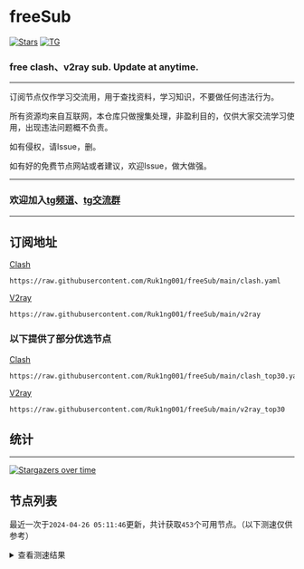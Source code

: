 # freeSub
[![Stars](https://img.shields.io/github/stars/Ruk1ng001/freeSub)](https://github.com/Ruk1ng001/freeSub/stargazers)
[![TG](https://img.shields.io/badge/Telegram-gray?logo=Telegram)](https://t.me/Ruk1ng001)
### free clash、v2ray sub. Update at anytime.

---

订阅节点仅作学习交流用，用于查找资料，学习知识，不要做任何违法行为。

所有资源均来自互联网，本仓库只做搜集处理，非盈利目的，仅供大家交流学习使用，出现违法问题概不负责。

如有侵权，请Issue，删。

如有好的免费节点网站或者建议，欢迎Issue，做大做强。

---

### 欢迎加入[tg频道](https://t.me/Ruk1ng001)、[tg交流群](https://t.me/+-e-b04EE5Cw2NmU1)

---

## 订阅地址
[Clash](https://raw.githubusercontent.com/Ruk1ng001/freeSub/main/clash.yaml)
```
https://raw.githubusercontent.com/Ruk1ng001/freeSub/main/clash.yaml
```
[V2ray](https://raw.githubusercontent.com/Ruk1ng001/freeSub/main/v2ray)
```
https://raw.githubusercontent.com/Ruk1ng001/freeSub/main/v2ray
```
### 以下提供了部分优选节点

[Clash](https://raw.githubusercontent.com/Ruk1ng001/freeSub/main/clash_top30.yaml)
```
https://raw.githubusercontent.com/Ruk1ng001/freeSub/main/clash_top30.yaml
```
[V2ray](https://raw.githubusercontent.com/Ruk1ng001/freeSub/main/v2ray_top30)
```
https://raw.githubusercontent.com/Ruk1ng001/freeSub/main/v2ray_top30
```

## 统计

---

[![Stargazers over time](https://starchart.cc/Ruk1ng001/freeSub.svg)](https://starchart.cc/Ruk1ng001/freeSub)

## 节点列表

最近一次于`2024-04-26 05:11:46`更新，共计获取`453`个可用节点。（以下测速仅供参考）

<details> <summary>查看测速结果</summary>

| 序号 | 节点 | 带宽 | 延迟 |
|:--:|:--:|:--:|:--:|
 | 1 | github.com/Ruk1ng001_1801842711 | 1.64MB/s | 456.00ms |
 | 2 | github.com/Ruk1ng001_-549031414 | 1.63MB/s | 453.00ms |
 | 3 | github.com/Ruk1ng001_1224170490 | 1.62MB/s | 458.00ms |
 | 4 | github.com/Ruk1ng001_24015290 | 1.56MB/s | 395.00ms |
 | 5 | github.com/Ruk1ng001_1641471883 | 1.56MB/s | 479.00ms |
 | 6 | github.com/Ruk1ng001_1647554478 | 1.49MB/s | 497.00ms |
 | 7 | github.com/Ruk1ng001_-1571472337 | 1.43MB/s | 483.00ms |
 | 8 | github.com/Ruk1ng001_-1234708147 | 1.41MB/s | 531.00ms |
 | 9 | github.com/Ruk1ng001_-928768988 | 1.35MB/s | 557.00ms |
 | 10 | github.com/Ruk1ng001_-2039620986 | 1.29MB/s | 534.00ms |
 | 11 | github.com/Ruk1ng001_-1999785879 | 1.29MB/s | 512.00ms |
 | 12 | github.com/Ruk1ng001_512261723 | 1.29MB/s | 593.00ms |
 | 13 | github.com/Ruk1ng001_-980798972 | 1.27MB/s | 451.00ms |
 | 14 | github.com/Ruk1ng001_373159878 | 1.27MB/s | 689.00ms |
 | 15 | github.com/Ruk1ng001_-873272426 | 1.23MB/s | 447.00ms |
 | 16 | github.com/Ruk1ng001_912047504 | 1.23MB/s | 583.00ms |
 | 17 | github.com/Ruk1ng001_-1916892310 | 1.22MB/s | 664.00ms |
 | 18 | github.com/Ruk1ng001_-994952889 | 1.21MB/s | 643.00ms |
 | 19 | github.com/Ruk1ng001_-2049361601 | 1.21MB/s | 494.00ms |
 | 20 | github.com/Ruk1ng001_-475651946 | 1.21MB/s | 488.00ms |
 | 21 | github.com/Ruk1ng001_-932963556 | 1.21MB/s | 463.00ms |
 | 22 | github.com/Ruk1ng001_-233419906 | 1.20MB/s | 349.00ms |
 | 23 | github.com/Ruk1ng001_-800158360 | 1.20MB/s | 592.00ms |
 | 24 | github.com/Ruk1ng001_1708283347 | 1.19MB/s | 560.00ms |
 | 25 | github.com/Ruk1ng001_1477765778 | 1.18MB/s | 433.00ms |
 | 26 | github.com/Ruk1ng001_-374786952 | 1.18MB/s | 603.00ms |
 | 27 | github.com/Ruk1ng001_1743111824 | 1.18MB/s | 476.00ms |
 | 28 | github.com/Ruk1ng001_-1359775866 | 1.17MB/s | 498.00ms |
 | 29 | github.com/Ruk1ng001_1604276534 | 1.17MB/s | 445.00ms |
 | 30 | github.com/Ruk1ng001_1926934520 | 1.16MB/s | 628.00ms |
 | 31 | github.com/Ruk1ng001_1209412115 | 1.15MB/s | 561.00ms |
 | 32 | github.com/Ruk1ng001_526291059 | 1.14MB/s | 588.00ms |
 | 33 | github.com/Ruk1ng001_1052111538 | 1.13MB/s | 639.00ms |
 | 34 | github.com/Ruk1ng001_436660577 | 1.12MB/s | 581.00ms |
 | 35 | github.com/Ruk1ng001_1220783424 | 1.12MB/s | 658.00ms |
 | 36 | github.com/Ruk1ng001_1769624651 | 1.11MB/s | 732.00ms |
 | 37 | github.com/Ruk1ng001_1483455039 | 1.11MB/s | 719.00ms |
 | 38 | github.com/Ruk1ng001_-1344592949 | 1.11MB/s | 514.00ms |
 | 39 | github.com/Ruk1ng001_-419515231 | 1.10MB/s | 719.00ms |
 | 40 | github.com/Ruk1ng001_-882163439 | 1.10MB/s | 555.00ms |
 | 41 | github.com/Ruk1ng001_1125465398 | 1.10MB/s | 462.00ms |
 | 42 | github.com/Ruk1ng001_-1604217019 | 1.09MB/s | 544.00ms |
 | 43 | github.com/Ruk1ng001_1926461000 | 1.09MB/s | 454.00ms |
 | 44 | github.com/Ruk1ng001_1265275815 | 1.08MB/s | 454.00ms |
 | 45 | github.com/Ruk1ng001_-1024993058 | 1.07MB/s | 581.00ms |
 | 46 | github.com/Ruk1ng001_-589083239 | 1.07MB/s | 250.00ms |
 | 47 | github.com/Ruk1ng001_197967774 | 1.06MB/s | 639.00ms |
 | 48 | github.com/Ruk1ng001_-429818844 | 1.06MB/s | 634.00ms |
 | 49 | github.com/Ruk1ng001_-131489372 | 1.06MB/s | 785.00ms |
 | 50 | github.com/Ruk1ng001_1938509145 | 1.05MB/s | 452.00ms |
 | 51 | github.com/Ruk1ng001_-1963472985 | 1.04MB/s | 527.00ms |
 | 52 | github.com/Ruk1ng001_-1417650650 | 1.03MB/s | 576.00ms |
 | 53 | github.com/Ruk1ng001_-1978380317 | 1.02MB/s | 732.00ms |
 | 54 | github.com/Ruk1ng001_2094221260 | 1.02MB/s | 782.00ms |
 | 55 | github.com/Ruk1ng001_689775745 | 1.02MB/s | 701.00ms |
 | 56 | github.com/Ruk1ng001_-1068532818 | 1.02MB/s | 609.00ms |
 | 57 | github.com/Ruk1ng001_51249660 | 1.01MB/s | 729.00ms |
 | 58 | github.com/Ruk1ng001_1317557680 | 1.00MB/s | 543.00ms |
 | 59 | github.com/Ruk1ng001_-918022724 | 1018.47KB/s | 279.00ms |
 | 60 | github.com/Ruk1ng001_1464812546 | 1003.30KB/s | 741.00ms |
 | 61 | github.com/Ruk1ng001_30861099 | 990.50KB/s | 550.00ms |
 | 62 | github.com/Ruk1ng001_1941863467 | 972.56KB/s | 784.00ms |
 | 63 | github.com/Ruk1ng001_-1014820357 | 963.23KB/s | 966.00ms |
 | 64 | github.com/Ruk1ng001_-505067315 | 960.33KB/s | 617.00ms |
 | 65 | github.com/Ruk1ng001_-759175739 | 953.53KB/s | 664.00ms |
 | 66 | github.com/Ruk1ng001_-2053356741 | 946.91KB/s | 736.00ms |
 | 67 | github.com/Ruk1ng001_120759626 | 945.17KB/s | 816.00ms |
 | 68 | github.com/Ruk1ng001_1516432118 | 933.57KB/s | 831.00ms |
 | 69 | github.com/Ruk1ng001_-887960686 | 928.37KB/s | 583.00ms |
 | 70 | github.com/Ruk1ng001_-1367045771 | 920.57KB/s | 580.00ms |
 | 71 | github.com/Ruk1ng001_-1416248414 | 914.37KB/s | 466.00ms |
 | 72 | github.com/Ruk1ng001_-244737021 | 908.59KB/s | 961.00ms |
 | 73 | github.com/Ruk1ng001_-2099716236 | 908.56KB/s | 976.00ms |
 | 74 | github.com/Ruk1ng001_-589447375 | 907.26KB/s | 822.00ms |
 | 75 | github.com/Ruk1ng001_-924261219 | 900.10KB/s | 964.00ms |
 | 76 | github.com/Ruk1ng001_1060809384 | 899.62KB/s | 705.00ms |
 | 77 | github.com/Ruk1ng001_991058899 | 896.35KB/s | 861.00ms |
 | 78 | github.com/Ruk1ng001_1421953073 | 895.90KB/s | 972.00ms |
 | 79 | github.com/Ruk1ng001_1965943594 | 895.10KB/s | 973.00ms |
 | 80 | github.com/Ruk1ng001_-124022106 | 894.66KB/s | 984.00ms |
 | 81 | github.com/Ruk1ng001_1105010861 | 894.38KB/s | 671.00ms |
 | 82 | github.com/Ruk1ng001_-986439453 | 893.62KB/s | 985.00ms |
 | 83 | github.com/Ruk1ng001_1610383683 | 889.71KB/s | 800.00ms |
 | 84 | github.com/Ruk1ng001_-152756451 | 886.36KB/s | 991.00ms |
 | 85 | github.com/Ruk1ng001_-1190930960 | 884.96KB/s | 886.00ms |
 | 86 | github.com/Ruk1ng001_-1349140207 | 880.14KB/s | 1014.00ms |
 | 87 | github.com/Ruk1ng001_1501239040 | 878.62KB/s | 1016.00ms |
 | 88 | github.com/Ruk1ng001_1123942287 | 878.11KB/s | 963.00ms |
 | 89 | github.com/Ruk1ng001_51457391 | 875.00KB/s | 1013.00ms |
 | 90 | github.com/Ruk1ng001_1383260722 | 874.40KB/s | 1008.00ms |
 | 91 | github.com/Ruk1ng001_1221421039 | 874.02KB/s | 1012.00ms |
 | 92 | github.com/Ruk1ng001_-987170626 | 873.79KB/s | 1009.00ms |
 | 93 | github.com/Ruk1ng001_-967940083 | 868.93KB/s | 1024.00ms |
 | 94 | github.com/Ruk1ng001_-806034506 | 866.06KB/s | 1004.00ms |
 | 95 | github.com/Ruk1ng001_-1411619508 | 862.62KB/s | 625.00ms |
 | 96 | github.com/Ruk1ng001_-1392060987 | 862.14KB/s | 930.00ms |
 | 97 | github.com/Ruk1ng001_268906215 | 861.46KB/s | 926.00ms |
 | 98 | github.com/Ruk1ng001_-1123121374 | 860.19KB/s | 941.00ms |
 | 99 | github.com/Ruk1ng001_1798251938 | 858.36KB/s | 812.00ms |
 | 100 | github.com/Ruk1ng001_-154297436 | 855.06KB/s | 1034.00ms |
 | 101 | github.com/Ruk1ng001_-1218538569 | 849.76KB/s | 1106.00ms |
 | 102 | github.com/Ruk1ng001_1678832998 | 848.11KB/s | 707.00ms |
 | 103 | github.com/Ruk1ng001_940289102 | 847.65KB/s | 996.00ms |
 | 104 | github.com/Ruk1ng001_-901342921 | 839.74KB/s | 1023.00ms |
 | 105 | github.com/Ruk1ng001_1626718391 | 839.58KB/s | 1056.00ms |
 | 106 | github.com/Ruk1ng001_470856959 | 816.80KB/s | 751.00ms |
 | 107 | github.com/Ruk1ng001_-1186754520 | 809.81KB/s | 787.00ms |
 | 108 | github.com/Ruk1ng001_-1677275837 | 801.67KB/s | 848.00ms |
 | 109 | github.com/Ruk1ng001_-1062872836 | 799.86KB/s | 802.00ms |
 | 110 | github.com/Ruk1ng001_-894937721 | 798.85KB/s | 810.00ms |
 | 111 | github.com/Ruk1ng001_-2057775690 | 796.44KB/s | 804.00ms |
 | 112 | github.com/Ruk1ng001_-1290130074 | 796.42KB/s | 830.00ms |
 | 113 | github.com/Ruk1ng001_-1103306468 | 793.21KB/s | 806.00ms |
 | 114 | github.com/Ruk1ng001_-1259910031 | 781.80KB/s | 1086.00ms |
 | 115 | github.com/Ruk1ng001_-553933340 | 780.71KB/s | 1017.00ms |
 | 116 | github.com/Ruk1ng001_809344480 | 778.89KB/s | 596.00ms |
 | 117 | github.com/Ruk1ng001_-329355852 | 777.41KB/s | 1073.00ms |
 | 118 | github.com/Ruk1ng001_1018462216 | 774.15KB/s | 648.00ms |
 | 119 | github.com/Ruk1ng001_-1972683054 | 771.60KB/s | 536.00ms |
 | 120 | github.com/Ruk1ng001_-1039305949 | 770.71KB/s | 1060.00ms |
 | 121 | github.com/Ruk1ng001_-126914302 | 770.42KB/s | 1077.00ms |
 | 122 | github.com/Ruk1ng001_127774605 | 768.56KB/s | 352.00ms |
 | 123 | github.com/Ruk1ng001_-246887619 | 767.07KB/s | 446.00ms |
 | 124 | github.com/Ruk1ng001_-1934007604 | 762.26KB/s | 1010.00ms |
 | 125 | github.com/Ruk1ng001_-1176015740 | 761.66KB/s | 498.00ms |
 | 126 | github.com/Ruk1ng001_-360716951 | 760.63KB/s | 423.00ms |
 | 127 | github.com/Ruk1ng001_402196054 | 754.33KB/s | 658.00ms |
 | 128 | github.com/Ruk1ng001_-1756876630 | 749.64KB/s | 605.00ms |
 | 129 | github.com/Ruk1ng001_816734664 | 748.81KB/s | 392.00ms |
 | 130 | github.com/Ruk1ng001_-1232395770 | 743.98KB/s | 1122.00ms |
 | 131 | github.com/Ruk1ng001_-60611566 | 743.03KB/s | 525.00ms |
 | 132 | github.com/Ruk1ng001_-1815815015 | 739.37KB/s | 837.00ms |
 | 133 | github.com/Ruk1ng001_-162161061 | 738.38KB/s | 1114.00ms |
 | 134 | github.com/Ruk1ng001_1034316365 | 735.08KB/s | 802.00ms |
 | 135 | github.com/Ruk1ng001_990474739 | 734.44KB/s | 425.00ms |
 | 136 | github.com/Ruk1ng001_1389043674 | 731.69KB/s | 824.00ms |
 | 137 | github.com/Ruk1ng001_-269571532 | 731.58KB/s | 1088.00ms |
 | 138 | github.com/Ruk1ng001_1751708018 | 729.94KB/s | 1143.00ms |
 | 139 | github.com/Ruk1ng001_814810286 | 729.55KB/s | 459.00ms |
 | 140 | github.com/Ruk1ng001_820141848 | 727.36KB/s | 407.00ms |
 | 141 | github.com/Ruk1ng001_-2113499034 | 721.43KB/s | 494.00ms |
 | 142 | github.com/Ruk1ng001_170431331 | 714.45KB/s | 982.00ms |
 | 143 | github.com/Ruk1ng001_1303543440 | 713.06KB/s | 1091.00ms |
 | 144 | github.com/Ruk1ng001_-704143261 | 711.66KB/s | 1031.00ms |
 | 145 | github.com/Ruk1ng001_-484449727 | 706.41KB/s | 1254.00ms |
 | 146 | github.com/Ruk1ng001_1964030541 | 700.70KB/s | 901.00ms |
 | 147 | github.com/Ruk1ng001_-540721158 | 700.05KB/s | 1215.00ms |
 | 148 | github.com/Ruk1ng001_2139394442 | 700.01KB/s | 1195.00ms |
 | 149 | github.com/Ruk1ng001_1791510632 | 698.76KB/s | 477.00ms |
 | 150 | github.com/Ruk1ng001_676081494 | 695.57KB/s | 1059.00ms |
 | 151 | github.com/Ruk1ng001_944019246 | 693.04KB/s | 859.00ms |
 | 152 | github.com/Ruk1ng001_1303578646 | 691.58KB/s | 1153.00ms |
 | 153 | github.com/Ruk1ng001_-2138721955 | 688.35KB/s | 1297.00ms |
 | 154 | github.com/Ruk1ng001_1140084636 | 688.27KB/s | 856.00ms |
 | 155 | github.com/Ruk1ng001_-1425530055 | 687.53KB/s | 1198.00ms |
 | 156 | github.com/Ruk1ng001_1255228305 | 685.85KB/s | 910.00ms |
 | 157 | github.com/Ruk1ng001_1132634313 | 681.74KB/s | 1056.00ms |
 | 158 | github.com/Ruk1ng001_-1701901842 | 680.09KB/s | 1112.00ms |
 | 159 | github.com/Ruk1ng001_2125800128 | 678.44KB/s | 1234.00ms |
 | 160 | github.com/Ruk1ng001_-986139876 | 675.20KB/s | 942.00ms |
 | 161 | github.com/Ruk1ng001_-1770594612 | 674.29KB/s | 694.00ms |
 | 162 | github.com/Ruk1ng001_1649496923 | 672.98KB/s | 904.00ms |
 | 163 | github.com/Ruk1ng001_-84582891 | 672.24KB/s | 925.00ms |
 | 164 | github.com/Ruk1ng001_2013146544 | 671.46KB/s | 858.00ms |
 | 165 | github.com/Ruk1ng001_1108544810 | 669.00KB/s | 823.00ms |
 | 166 | github.com/Ruk1ng001_-1623081152 | 668.81KB/s | 1041.00ms |
 | 167 | github.com/Ruk1ng001_-386980286 | 668.55KB/s | 770.00ms |
 | 168 | github.com/Ruk1ng001_1839849819 | 667.89KB/s | 932.00ms |
 | 169 | github.com/Ruk1ng001_-684228036 | 665.01KB/s | 916.00ms |
 | 170 | github.com/Ruk1ng001_-603455479 | 659.32KB/s | 1009.00ms |
 | 171 | github.com/Ruk1ng001_-1979135748 | 658.40KB/s | 952.00ms |
 | 172 | github.com/Ruk1ng001_469154745 | 656.05KB/s | 499.00ms |
 | 173 | github.com/Ruk1ng001_-1867397048 | 655.89KB/s | 934.00ms |
 | 174 | github.com/Ruk1ng001_1171222184 | 655.22KB/s | 1033.00ms |
 | 175 | github.com/Ruk1ng001_-889510035 | 650.87KB/s | 583.00ms |
 | 176 | github.com/Ruk1ng001_-1909117198 | 649.96KB/s | 988.00ms |
 | 177 | github.com/Ruk1ng001_-782016626 | 649.21KB/s | 798.00ms |
 | 178 | github.com/Ruk1ng001_-1164507681 | 644.67KB/s | 1237.00ms |
 | 179 | github.com/Ruk1ng001_-2132706224 | 639.62KB/s | 394.00ms |
 | 180 | github.com/Ruk1ng001_-2090870822 | 638.76KB/s | 1003.00ms |
 | 181 | github.com/Ruk1ng001_974439543 | 638.06KB/s | 711.00ms |
 | 182 | github.com/Ruk1ng001_770832839 | 637.16KB/s | 979.00ms |
 | 183 | github.com/Ruk1ng001_270535107 | 629.82KB/s | 936.00ms |
 | 184 | github.com/Ruk1ng001_1524220668 | 622.70KB/s | 905.00ms |
 | 185 | github.com/Ruk1ng001_-958731021 | 617.03KB/s | 328.00ms |
 | 186 | github.com/Ruk1ng001_-725807403 | 614.95KB/s | 1208.00ms |
 | 187 | github.com/Ruk1ng001_-970252948 | 614.91KB/s | 1095.00ms |
 | 188 | github.com/Ruk1ng001_-571213366 | 612.94KB/s | 1033.00ms |
 | 189 | github.com/Ruk1ng001_-1147564470 | 612.09KB/s | 861.00ms |
 | 190 | github.com/Ruk1ng001_2113882589 | 609.69KB/s | 1094.00ms |
 | 191 | github.com/Ruk1ng001_-943236086 | 608.17KB/s | 935.00ms |
 | 192 | github.com/Ruk1ng001_1366302951 | 607.29KB/s | 1038.00ms |
 | 193 | github.com/Ruk1ng001_-1716310793 | 606.47KB/s | 1090.00ms |
 | 194 | github.com/Ruk1ng001_-231658095 | 600.74KB/s | 1418.00ms |
 | 195 | github.com/Ruk1ng001_-1459855093 | 600.55KB/s | 388.00ms |
 | 196 | github.com/Ruk1ng001_-818512245 | 599.69KB/s | 1604.00ms |
 | 197 | github.com/Ruk1ng001_-1197520651 | 596.99KB/s | 1325.00ms |
 | 198 | github.com/Ruk1ng001_-336821796 | 589.40KB/s | 815.00ms |
 | 199 | github.com/Ruk1ng001_1584523613 | 583.31KB/s | 977.00ms |
 | 200 | github.com/Ruk1ng001_149570347 | 577.79KB/s | 1238.00ms |
 | 201 | github.com/Ruk1ng001_1775556251 | 577.54KB/s | 1679.00ms |
 | 202 | github.com/Ruk1ng001_-824221521 | 577.33KB/s | 1047.00ms |
 | 203 | github.com/Ruk1ng001_178255000 | 570.72KB/s | 1065.00ms |
 | 204 | github.com/Ruk1ng001_1985108090 | 568.88KB/s | 996.00ms |
 | 205 | github.com/Ruk1ng001_1978819283 | 568.27KB/s | 558.00ms |
 | 206 | github.com/Ruk1ng001_1697733170 | 564.46KB/s | 1312.00ms |
 | 207 | github.com/Ruk1ng001_-1167794361 | 564.09KB/s | 1010.00ms |
 | 208 | github.com/Ruk1ng001_1885940960 | 562.81KB/s | 1171.00ms |
 | 209 | github.com/Ruk1ng001_469367056 | 561.33KB/s | 1196.00ms |
 | 210 | github.com/Ruk1ng001_-1171059028 | 552.91KB/s | 1343.00ms |
 | 211 | github.com/Ruk1ng001_1817077327 | 548.97KB/s | 1473.00ms |
 | 212 | github.com/Ruk1ng001_1035557555 | 548.42KB/s | 1176.00ms |
 | 213 | github.com/Ruk1ng001_166337732 | 547.97KB/s | 948.00ms |
 | 214 | github.com/Ruk1ng001_1810536602 | 546.89KB/s | 1001.00ms |
 | 215 | github.com/Ruk1ng001_-1292305234 | 543.48KB/s | 179.00ms |
 | 216 | github.com/Ruk1ng001_-1114735784 | 543.24KB/s | 1436.00ms |
 | 217 | github.com/Ruk1ng001_-1772068407 | 542.42KB/s | 1524.00ms |
 | 218 | github.com/Ruk1ng001_-1084823884 | 542.34KB/s | 1217.00ms |
 | 219 | github.com/Ruk1ng001_45773346 | 541.27KB/s | 1222.00ms |
 | 220 | github.com/Ruk1ng001_620924739 | 540.89KB/s | 1310.00ms |
 | 221 | github.com/Ruk1ng001_-228831236 | 535.79KB/s | 1073.00ms |
 | 222 | github.com/Ruk1ng001_1942062392 | 531.16KB/s | 1087.00ms |
 | 223 | github.com/Ruk1ng001_556505260 | 528.41KB/s | 1013.00ms |
 | 224 | github.com/Ruk1ng001_1860895100 | 527.14KB/s | 1536.00ms |
 | 225 | github.com/Ruk1ng001_-676226316 | 523.00KB/s | 990.00ms |
 | 226 | github.com/Ruk1ng001_1528973136 | 521.65KB/s | 1637.00ms |
 | 227 | github.com/Ruk1ng001_-1903884786 | 521.10KB/s | 965.00ms |
 | 228 | github.com/Ruk1ng001_-1778606823 | 514.34KB/s | 1030.00ms |
 | 229 | github.com/Ruk1ng001_1507849511 | 510.78KB/s | 1331.00ms |
 | 230 | github.com/Ruk1ng001_1404508037 | 510.68KB/s | 1545.00ms |
 | 231 | github.com/Ruk1ng001_-1308147619 | 506.04KB/s | 1206.00ms |
 | 232 | github.com/Ruk1ng001_-408858960 | 505.28KB/s | 1099.00ms |
 | 233 | github.com/Ruk1ng001_382033179 | 501.73KB/s | 1088.00ms |
 | 234 | github.com/Ruk1ng001_-844781494 | 500.81KB/s | 987.00ms |
 | 235 | github.com/Ruk1ng001_-1266373594 | 500.29KB/s | 1313.00ms |
 | 236 | github.com/Ruk1ng001_-909310757 | 499.34KB/s | 1590.00ms |
 | 237 | github.com/Ruk1ng001_184998897 | 499.03KB/s | 1586.00ms |
 | 238 | github.com/Ruk1ng001_835259335 | 498.61KB/s | 1208.00ms |
 | 239 | github.com/Ruk1ng001_910033232 | 497.82KB/s | 1062.00ms |
 | 240 | github.com/Ruk1ng001_509000907 | 497.29KB/s | 1172.00ms |
 | 241 | github.com/Ruk1ng001_1090519050 | 496.87KB/s | 1597.00ms |
 | 242 | github.com/Ruk1ng001_1422081840 | 496.06KB/s | 1611.00ms |
 | 243 | github.com/Ruk1ng001_1446164326 | 495.85KB/s | 1020.00ms |
 | 244 | github.com/Ruk1ng001_339293951 | 495.23KB/s | 1351.00ms |
 | 245 | github.com/Ruk1ng001_-1121678634 | 494.94KB/s | 1084.00ms |
 | 246 | github.com/Ruk1ng001_-899982482 | 494.92KB/s | 1187.00ms |
 | 247 | github.com/Ruk1ng001_-2122501714 | 494.08KB/s | 1623.00ms |
 | 248 | github.com/Ruk1ng001_-1963586386 | 493.93KB/s | 1057.00ms |
 | 249 | github.com/Ruk1ng001_850726388 | 493.41KB/s | 1549.00ms |
 | 250 | github.com/Ruk1ng001_1733174884 | 492.31KB/s | 1333.00ms |
 | 251 | github.com/Ruk1ng001_-2100607647 | 489.89KB/s | 1340.00ms |
 | 252 | github.com/Ruk1ng001_-737938593 | 489.32KB/s | 1488.00ms |
 | 253 | github.com/Ruk1ng001_-1409113450 | 488.57KB/s | 1634.00ms |
 | 254 | github.com/Ruk1ng001_1044355170 | 488.31KB/s | 1745.00ms |
 | 255 | github.com/Ruk1ng001_-292540982 | 487.93KB/s | 1623.00ms |
 | 256 | github.com/Ruk1ng001_1321590311 | 487.54KB/s | 1645.00ms |
 | 257 | github.com/Ruk1ng001_128981467 | 487.09KB/s | 1287.00ms |
 | 258 | github.com/Ruk1ng001_351015876 | 485.79KB/s | 1501.00ms |
 | 259 | github.com/Ruk1ng001_-2025837458 | 485.13KB/s | 1650.00ms |
 | 260 | github.com/Ruk1ng001_-795004267 | 483.59KB/s | 1022.00ms |
 | 261 | github.com/Ruk1ng001_-2076773110 | 482.98KB/s | 1645.00ms |
 | 262 | github.com/Ruk1ng001_882916082 | 481.20KB/s | 1366.00ms |
 | 263 | github.com/Ruk1ng001_589085170 | 480.56KB/s | 1377.00ms |
 | 264 | github.com/Ruk1ng001_21418239 | 479.47KB/s | 1110.00ms |
 | 265 | github.com/Ruk1ng001_-1548066743 | 479.38KB/s | 1074.00ms |
 | 266 | github.com/Ruk1ng001_-1562591967 | 477.84KB/s | 1072.00ms |
 | 267 | github.com/Ruk1ng001_1697313281 | 477.67KB/s | 1258.00ms |
 | 268 | github.com/Ruk1ng001_-394796428 | 477.34KB/s | 1673.00ms |
 | 269 | github.com/Ruk1ng001_775476669 | 476.39KB/s | 1696.00ms |
 | 270 | github.com/Ruk1ng001_-751268571 | 475.74KB/s | 1695.00ms |
 | 271 | github.com/Ruk1ng001_-1076403695 | 474.94KB/s | 1440.00ms |
 | 272 | github.com/Ruk1ng001_665994493 | 474.94KB/s | 1036.00ms |
 | 273 | github.com/Ruk1ng001_-510600992 | 473.51KB/s | 1399.00ms |
 | 274 | github.com/Ruk1ng001_1559948162 | 468.94KB/s | 1393.00ms |
 | 275 | github.com/Ruk1ng001_-732244686 | 467.40KB/s | 1045.00ms |
 | 276 | github.com/Ruk1ng001_593334628 | 466.49KB/s | 1383.00ms |
 | 277 | github.com/Ruk1ng001_-1472012229 | 466.30KB/s | 1728.00ms |
 | 278 | github.com/Ruk1ng001_-1278471115 | 465.91KB/s | 1299.00ms |
 | 279 | github.com/Ruk1ng001_1362513501 | 462.57KB/s | 1715.00ms |
 | 280 | github.com/Ruk1ng001_-952772405 | 461.14KB/s | 1623.00ms |
 | 281 | github.com/Ruk1ng001_-1499399495 | 459.40KB/s | 1842.00ms |
 | 282 | github.com/Ruk1ng001_331600746 | 458.27KB/s | 1622.00ms |
 | 283 | github.com/Ruk1ng001_-315879662 | 457.74KB/s | 1398.00ms |
 | 284 | github.com/Ruk1ng001_536822818 | 444.36KB/s | 1283.00ms |
 | 285 | github.com/Ruk1ng001_1953443674 | 442.40KB/s | 1538.00ms |
 | 286 | github.com/Ruk1ng001_-1447900392 | 439.53KB/s | 1734.00ms |
 | 287 | github.com/Ruk1ng001_1535094697 | 439.51KB/s | 977.00ms |
 | 288 | github.com/Ruk1ng001_-1271334340 | 438.16KB/s | 1663.00ms |
 | 289 | github.com/Ruk1ng001_-405288375 | 436.66KB/s | 1727.00ms |
 | 290 | github.com/Ruk1ng001_1607418930 | 435.28KB/s | 1468.00ms |
 | 291 | github.com/Ruk1ng001_-745706713 | 433.69KB/s | 1604.00ms |
 | 292 | github.com/Ruk1ng001_415583527 | 432.82KB/s | 1086.00ms |
 | 293 | github.com/Ruk1ng001_-1408563685 | 431.82KB/s | 1645.00ms |
 | 294 | github.com/Ruk1ng001_39863998 | 430.25KB/s | 1560.00ms |
 | 295 | github.com/Ruk1ng001_-1166984665 | 427.20KB/s | 1488.00ms |
 | 296 | github.com/Ruk1ng001_1533705739 | 426.85KB/s | 1724.00ms |
 | 297 | github.com/Ruk1ng001_108650940 | 425.76KB/s | 1787.00ms |
 | 298 | github.com/Ruk1ng001_1066060856 | 425.36KB/s | 1867.00ms |
 | 299 | github.com/Ruk1ng001_898899230 | 423.98KB/s | 1417.00ms |
 | 300 | github.com/Ruk1ng001_-1182257461 | 423.36KB/s | 1572.00ms |
 | 301 | github.com/Ruk1ng001_1121139230 | 422.84KB/s | 2009.00ms |
 | 302 | github.com/Ruk1ng001_1223380336 | 419.26KB/s | 1841.00ms |
 | 303 | github.com/Ruk1ng001_956416173 | 418.77KB/s | 1925.00ms |
 | 304 | github.com/Ruk1ng001_-2111222179 | 417.62KB/s | 1939.00ms |
 | 305 | github.com/Ruk1ng001_-1248491955 | 416.47KB/s | 1574.00ms |
 | 306 | github.com/Ruk1ng001_1427951980 | 416.18KB/s | 1522.00ms |
 | 307 | github.com/Ruk1ng001_-1689549925 | 416.06KB/s | 1746.00ms |
 | 308 | github.com/Ruk1ng001_156551894 | 414.85KB/s | 1549.00ms |
 | 309 | github.com/Ruk1ng001_-15521473 | 413.37KB/s | 1516.00ms |
 | 310 | github.com/Ruk1ng001_1360201207 | 412.31KB/s | 1387.00ms |
 | 311 | github.com/Ruk1ng001_-1381294047 | 410.79KB/s | 1868.00ms |
 | 312 | github.com/Ruk1ng001_663807944 | 409.66KB/s | 1589.00ms |
 | 313 | github.com/Ruk1ng001_-582961225 | 409.16KB/s | 1427.00ms |
 | 314 | github.com/Ruk1ng001_-1482623560 | 404.40KB/s | 1705.00ms |
 | 315 | github.com/Ruk1ng001_-1995948850 | 402.24KB/s | 2023.00ms |
 | 316 | github.com/Ruk1ng001_-1716887754 | 399.22KB/s | 1718.00ms |
 | 317 | github.com/Ruk1ng001_77254509 | 396.81KB/s | 2060.00ms |
 | 318 | github.com/Ruk1ng001_128862568 | 395.94KB/s | 1711.00ms |
 | 319 | github.com/Ruk1ng001_1469895651 | 392.94KB/s | 2026.00ms |
 | 320 | github.com/Ruk1ng001_160228693 | 392.41KB/s | 1348.00ms |
 | 321 | github.com/Ruk1ng001_-1288451238 | 387.09KB/s | 2094.00ms |
 | 322 | github.com/Ruk1ng001_869834999 | 386.43KB/s | 1663.00ms |
 | 323 | github.com/Ruk1ng001_1358809844 | 385.72KB/s | 1477.00ms |
 | 324 | github.com/Ruk1ng001_798975496 | 383.84KB/s | 2039.00ms |
 | 325 | github.com/Ruk1ng001_-929620169 | 383.64KB/s | 1743.00ms |
 | 326 | github.com/Ruk1ng001_1170082256 | 382.64KB/s | 1641.00ms |
 | 327 | github.com/Ruk1ng001_288485358 | 382.18KB/s | 1974.00ms |
 | 328 | github.com/Ruk1ng001_-923973830 | 381.00KB/s | 1991.00ms |
 | 329 | github.com/Ruk1ng001_1788757087 | 380.54KB/s | 1415.00ms |
 | 330 | github.com/Ruk1ng001_-1037549057 | 380.34KB/s | 2176.00ms |
 | 331 | github.com/Ruk1ng001_480575702 | 378.62KB/s | 1729.00ms |
 | 332 | github.com/Ruk1ng001_737990942 | 377.43KB/s | 2080.00ms |
 | 333 | github.com/Ruk1ng001_-213180360 | 375.92KB/s | 1221.00ms |
 | 334 | github.com/Ruk1ng001_307022608 | 373.85KB/s | 1780.00ms |
 | 335 | github.com/Ruk1ng001_447936041 | 371.45KB/s | 2022.00ms |
 | 336 | github.com/Ruk1ng001_1540494780 | 370.92KB/s | 1709.00ms |
 | 337 | github.com/Ruk1ng001_-1457749605 | 362.58KB/s | 1626.00ms |
 | 338 | github.com/Ruk1ng001_-1025241223 | 360.51KB/s | 2227.00ms |
 | 339 | github.com/Ruk1ng001_331313886 | 360.19KB/s | 1868.00ms |
 | 340 | github.com/Ruk1ng001_1036870570 | 358.86KB/s | 1639.00ms |
 | 341 | github.com/Ruk1ng001_461621737 | 358.64KB/s | 1962.00ms |
 | 342 | github.com/Ruk1ng001_-505711197 | 357.43KB/s | 1175.00ms |
 | 343 | github.com/Ruk1ng001_-973268451 | 356.97KB/s | 1833.00ms |
 | 344 | github.com/Ruk1ng001_-1331837002 | 356.14KB/s | 1531.00ms |
 | 345 | github.com/Ruk1ng001_-2101341721 | 355.94KB/s | 2415.00ms |
 | 346 | github.com/Ruk1ng001_-459808058 | 354.75KB/s | 1657.00ms |
 | 347 | github.com/Ruk1ng001_1166642212 | 343.60KB/s | 2366.00ms |
 | 348 | github.com/Ruk1ng001_-2119922408 | 343.50KB/s | 1206.00ms |
 | 349 | github.com/Ruk1ng001_-847251271 | 342.60KB/s | 1112.00ms |
 | 350 | github.com/Ruk1ng001_-407089120 | 338.21KB/s | 1599.00ms |
 | 351 | github.com/Ruk1ng001_-1172265501 | 338.10KB/s | 1140.00ms |
 | 352 | github.com/Ruk1ng001_2105752020 | 338.05KB/s | 1551.00ms |
 | 353 | github.com/Ruk1ng001_-450033463 | 336.97KB/s | 1411.00ms |
 | 354 | github.com/Ruk1ng001_-330159979 | 336.84KB/s | 1155.00ms |
 | 355 | github.com/Ruk1ng001_-704925353 | 336.36KB/s | 2104.00ms |
 | 356 | github.com/Ruk1ng001_1980876099 | 329.30KB/s | 1503.00ms |
 | 357 | github.com/Ruk1ng001_-1926231278 | 325.22KB/s | 2199.00ms |
 | 358 | github.com/Ruk1ng001_-1676350278 | 323.55KB/s | 1555.00ms |
 | 359 | github.com/Ruk1ng001_1855943804 | 318.66KB/s | 2009.00ms |
 | 360 | github.com/Ruk1ng001_1509453741 | 317.04KB/s | 1379.00ms |
 | 361 | github.com/Ruk1ng001_1344038030 | 316.95KB/s | 2602.00ms |
 | 362 | github.com/Ruk1ng001_1400251065 | 316.56KB/s | 2193.00ms |
 | 363 | github.com/Ruk1ng001_-1769529956 | 315.72KB/s | 2252.00ms |
 | 364 | github.com/Ruk1ng001_390985073 | 314.56KB/s | 2110.00ms |
 | 365 | github.com/Ruk1ng001_-148412363 | 311.69KB/s | 2221.00ms |
 | 366 | github.com/Ruk1ng001_1295306959 | 310.53KB/s | 1805.00ms |
 | 367 | github.com/Ruk1ng001_2033951588 | 310.02KB/s | 2036.00ms |
 | 368 | github.com/Ruk1ng001_-1236553431 | 306.87KB/s | 1977.00ms |
 | 369 | github.com/Ruk1ng001_-2135311037 | 302.93KB/s | 1881.00ms |
 | 370 | github.com/Ruk1ng001_349025071 | 298.55KB/s | 912.00ms |
 | 371 | github.com/Ruk1ng001_-593936560 | 298.51KB/s | 1654.00ms |
 | 372 | github.com/Ruk1ng001_-1898953640 | 298.47KB/s | 2096.00ms |
 | 373 | github.com/Ruk1ng001_1718370227 | 298.41KB/s | 927.00ms |
 | 374 | github.com/Ruk1ng001_-412673666 | 298.26KB/s | 862.00ms |
 | 375 | github.com/Ruk1ng001_1212372673 | 297.83KB/s | 2345.00ms |
 | 376 | github.com/Ruk1ng001_-1514766132 | 297.47KB/s | 1143.00ms |
 | 377 | github.com/Ruk1ng001_1348438074 | 297.43KB/s | 473.00ms |
 | 378 | github.com/Ruk1ng001_1913485530 | 297.30KB/s | 919.00ms |
 | 379 | github.com/Ruk1ng001_1514230855 | 297.29KB/s | 1484.00ms |
 | 380 | github.com/Ruk1ng001_-1186187531 | 297.20KB/s | 1236.00ms |
 | 381 | github.com/Ruk1ng001_-1667145332 | 297.07KB/s | 728.00ms |
 | 382 | github.com/Ruk1ng001_561995180 | 297.03KB/s | 1756.00ms |
 | 383 | github.com/Ruk1ng001_-1056459350 | 294.46KB/s | 1176.00ms |
 | 384 | github.com/Ruk1ng001_489497102 | 293.07KB/s | 2031.00ms |
 | 385 | github.com/Ruk1ng001_123610043 | 290.10KB/s | 828.00ms |
 | 386 | github.com/Ruk1ng001_1437141132 | 288.53KB/s | 2254.00ms |
 | 387 | github.com/Ruk1ng001_1165015338 | 275.06KB/s | 1207.00ms |
 | 388 | github.com/Ruk1ng001_-1576290536 | 271.36KB/s | 1737.00ms |
 | 389 | github.com/Ruk1ng001_1373787191 | 268.87KB/s | 2133.00ms |
 | 390 | github.com/Ruk1ng001_-1369929479 | 257.33KB/s | 2025.00ms |
 | 391 | github.com/Ruk1ng001_-814653279 | 255.78KB/s | 972.00ms |
 | 392 | github.com/Ruk1ng001_-142113914 | 255.58KB/s | 1247.00ms |
 | 393 | github.com/Ruk1ng001_1949834308 | 254.96KB/s | 1264.00ms |
 | 394 | github.com/Ruk1ng001_-1593329308 | 249.40KB/s | 2169.00ms |
 | 395 | github.com/Ruk1ng001_-1298267898 | 246.15KB/s | 1431.00ms |
 | 396 | github.com/Ruk1ng001_-749156114 | 241.81KB/s | 130.00ms |
 | 397 | github.com/Ruk1ng001_-790999972 | 232.01KB/s | 2112.00ms |
 | 398 | github.com/Ruk1ng001_-1950824855 | 223.54KB/s | 1506.00ms |
 | 399 | github.com/Ruk1ng001_264071896 | 223.45KB/s | 1244.00ms |
 | 400 | github.com/Ruk1ng001_-189471676 | 213.12KB/s | 1117.00ms |
 | 401 | github.com/Ruk1ng001_863153199 | 212.73KB/s | 776.00ms |
 | 402 | github.com/Ruk1ng001_1919016701 | 212.67KB/s | 808.00ms |
 | 403 | github.com/Ruk1ng001_-1747887570 | 210.93KB/s | 2318.00ms |
 | 404 | github.com/Ruk1ng001_792274022 | 204.72KB/s | 2476.00ms |
 | 405 | github.com/Ruk1ng001_1791488818 | 195.66KB/s | 2288.00ms |
 | 406 | github.com/Ruk1ng001_-1562825378 | 195.01KB/s | 2235.00ms |
 | 407 | github.com/Ruk1ng001_838451797 | 189.66KB/s | 1892.00ms |
 | 408 | github.com/Ruk1ng001_-426821815 | 174.09KB/s | 2338.00ms |
 | 409 | github.com/Ruk1ng001_-969283410 | 173.88KB/s | 1146.00ms |
 | 410 | github.com/Ruk1ng001_1618469757 | 170.60KB/s | 1440.00ms |
 | 411 | github.com/Ruk1ng001_1536268468 | 170.36KB/s | 1026.00ms |
 | 412 | github.com/Ruk1ng001_-639113990 | 170.23KB/s | 532.00ms |
 | 413 | github.com/Ruk1ng001_-1361902997 | 170.21KB/s | 999.00ms |
 | 414 | github.com/Ruk1ng001_-756824734 | 170.07KB/s | 927.00ms |
 | 415 | github.com/Ruk1ng001_639466072 | 169.70KB/s | 2006.00ms |
 | 416 | github.com/Ruk1ng001_-716144622 | 168.39KB/s | 528.00ms |
 | 417 | github.com/Ruk1ng001_1284779777 | 158.08KB/s | 70.00ms |
 | 418 | github.com/Ruk1ng001_1551495728 | 153.90KB/s | 1681.00ms |
 | 419 | github.com/Ruk1ng001_1899447425 | 149.12KB/s | 1153.00ms |
 | 420 | github.com/Ruk1ng001_672420405 | 140.99KB/s | 2119.00ms |
 | 421 | github.com/Ruk1ng001_-772393320 | 138.46KB/s | 2614.00ms |
 | 422 | github.com/Ruk1ng001_-1355099463 | 137.52KB/s | 609.00ms |
 | 423 | github.com/Ruk1ng001_1388672434 | 127.77KB/s | 658.00ms |
 | 424 | github.com/Ruk1ng001_-1962908474 | 127.74KB/s | 463.00ms |
 | 425 | github.com/Ruk1ng001_-479116498 | 127.64KB/s | 160.00ms |
 | 426 | github.com/Ruk1ng001_1584916375 | 127.62KB/s | 398.00ms |
 | 427 | github.com/Ruk1ng001_1214185482 | 127.51KB/s | 388.00ms |
 | 428 | github.com/Ruk1ng001_390994783 | 127.49KB/s | 744.00ms |
 | 429 | github.com/Ruk1ng001_-1570310399 | 123.80KB/s | 98.00ms |
 | 430 | github.com/Ruk1ng001_-1257797034 | 114.13KB/s | 113.00ms |
 | 431 | github.com/Ruk1ng001_-325878939 | 112.62KB/s | 2169.00ms |
 | 432 | github.com/Ruk1ng001_1152419766 | 106.70KB/s | 2320.00ms |
 | 433 | github.com/Ruk1ng001_209110554 | 105.67KB/s | 123.00ms |
 | 434 | github.com/Ruk1ng001_-1180360585 | 102.92KB/s | 2118.00ms |
 | 435 | github.com/Ruk1ng001_-1805059223 | 95.58KB/s | 139.00ms |
 | 436 | github.com/Ruk1ng001_-964468046 | 92.48KB/s | 1427.00ms |
 | 437 | github.com/Ruk1ng001_1516394445 | 85.19KB/s | 484.00ms |
 | 438 | github.com/Ruk1ng001_-1462378433 | 84.99KB/s | 449.00ms |
 | 439 | github.com/Ruk1ng001_1452565874 | 81.72KB/s | 1585.00ms |
 | 440 | github.com/Ruk1ng001_1098952640 | 81.50KB/s | 822.00ms |
 | 441 | github.com/Ruk1ng001_-1596973815 | 79.16KB/s | 1760.00ms |
 | 442 | github.com/Ruk1ng001_-1207137350 | 77.07KB/s | 135.00ms |
 | 443 | github.com/Ruk1ng001_1756145984 | 75.83KB/s | 2506.00ms |
 | 444 | github.com/Ruk1ng001_1662540942 | 72.39KB/s | 127.00ms |
 | 445 | github.com/Ruk1ng001_1076375240 | 61.67KB/s | 439.00ms |
 | 446 | github.com/Ruk1ng001_-1410977460 | 56.65KB/s | 2791.00ms |
 | 447 | github.com/Ruk1ng001_783695314 | 54.12KB/s | 2010.00ms |
 | 448 | github.com/Ruk1ng001_-1206054915 | 53.53KB/s | 2527.00ms |
 | 449 | github.com/Ruk1ng001_-1484598589 | 51.21KB/s | 2437.00ms |
 | 450 |  | N/A | N/A |
 | 451 |  | N/A | N/A |
 | 452 |  | N/A | N/A |
 | 453 |  | N/A | N/A |


</details>

